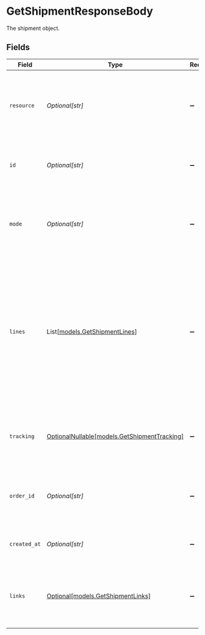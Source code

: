 # GetShipmentResponseBody

The shipment object.


## Fields

| Field                                                                                                                                                                                                                                                                  | Type                                                                                                                                                                                                                                                                   | Required                                                                                                                                                                                                                                                               | Description                                                                                                                                                                                                                                                            |
| ---------------------------------------------------------------------------------------------------------------------------------------------------------------------------------------------------------------------------------------------------------------------- | ---------------------------------------------------------------------------------------------------------------------------------------------------------------------------------------------------------------------------------------------------------------------- | ---------------------------------------------------------------------------------------------------------------------------------------------------------------------------------------------------------------------------------------------------------------------- | ---------------------------------------------------------------------------------------------------------------------------------------------------------------------------------------------------------------------------------------------------------------------- |
| `resource`                                                                                                                                                                                                                                                             | *Optional[str]*                                                                                                                                                                                                                                                        | :heavy_minus_sign:                                                                                                                                                                                                                                                     | Indicates the response contains a shipment object. Will always contain the string `shipment` for this endpoint.                                                                                                                                                        |
| `id`                                                                                                                                                                                                                                                                   | *Optional[str]*                                                                                                                                                                                                                                                        | :heavy_minus_sign:                                                                                                                                                                                                                                                     | The identifier uniquely referring to this shipment. Example: `shp_3wmsgCJN4U`.                                                                                                                                                                                         |
| `mode`                                                                                                                                                                                                                                                                 | *Optional[str]*                                                                                                                                                                                                                                                        | :heavy_minus_sign:                                                                                                                                                                                                                                                     | Whether this entity was created in live mode or in test mode.<br/><br/>Possible values: `live` `test`                                                                                                                                                                  |
| `lines`                                                                                                                                                                                                                                                                | List[[models.GetShipmentLines](../models/getshipmentlines.md)]                                                                                                                                                                                                         | :heavy_minus_sign:                                                                                                                                                                                                                                                     | The order lines that are being fulfilled with this shipment. If left blank, all open order lines will be considered fulfilled.<br/><br/>For an in-depth explanation of all order line properties, refer to the `lines` parameter of the [Create order](create-order) endpoint. |
| `tracking`                                                                                                                                                                                                                                                             | [OptionalNullable[models.GetShipmentTracking]](../models/getshipmenttracking.md)                                                                                                                                                                                       | :heavy_minus_sign:                                                                                                                                                                                                                                                     | Shipment tracking details. Can be omitted if tracking details are not available or not applicable.                                                                                                                                                                     |
| `order_id`                                                                                                                                                                                                                                                             | *Optional[str]*                                                                                                                                                                                                                                                        | :heavy_minus_sign:                                                                                                                                                                                                                                                     | The unique identifier of the order this shipment was created for. For example: `ord_8wmqcHMN4U`.                                                                                                                                                                       |
| `created_at`                                                                                                                                                                                                                                                           | *Optional[str]*                                                                                                                                                                                                                                                        | :heavy_minus_sign:                                                                                                                                                                                                                                                     | The entity's date and time of creation, in [ISO 8601](https://en.wikipedia.org/wiki/ISO_8601) format.                                                                                                                                                                  |
| `links`                                                                                                                                                                                                                                                                | [Optional[models.GetShipmentLinks]](../models/getshipmentlinks.md)                                                                                                                                                                                                     | :heavy_minus_sign:                                                                                                                                                                                                                                                     | An object with several relevant URLs. Every URL object will contain an `href` and a `type` field.                                                                                                                                                                      |
